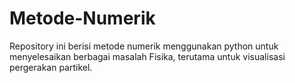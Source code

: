 # Metode-Numerik

Repository ini berisi metode numerik menggunakan python untuk menyelesaikan berbagai masalah Fisika, terutama untuk visualisasi pergerakan partikel.
